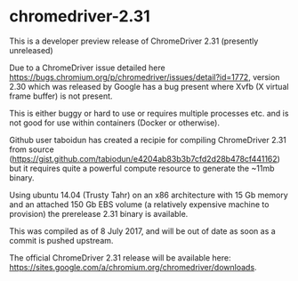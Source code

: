 # chromedriver-2.31
This is a developer preview release of ChromeDriver 2.31 (presently unreleased)

Due to a ChromeDriver issue detailed here https://bugs.chromium.org/p/chromedriver/issues/detail?id=1772, version 2.30 which was released by Google has a bug present where Xvfb (X virtual frame buffer) is not present.

This is either buggy or hard to use or requires multiple processes etc. and is not good for use within containers (Docker or otherwise).

Github user taboidun has created a recipie for compiling ChromeDriver 2.31 from source (https://gist.github.com/tabiodun/e4204ab83b3b7cfd2d28b478cf441162) but it requires quite a powerful compute resource to generate the ~11mb binary.

Using ubuntu 14.04 (Trusty Tahr) on an x86 architecture with 15 Gb memory and an attached 150 Gb EBS volume (a relatively expensive machine to provision) the prerelease 2.31 binary is available.

This was compiled as of 8 July 2017, and will be out of date as soon as a commit is pushed upstream.

The official ChromeDriver 2.31 release will be available here: https://sites.google.com/a/chromium.org/chromedriver/downloads.
